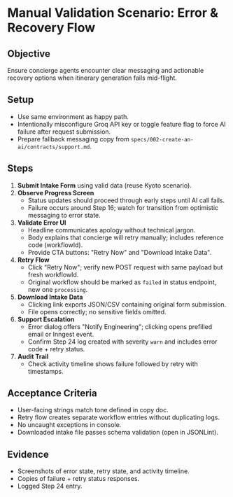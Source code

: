# Manual Validation Scenario: Error & Recovery Flow

## Objective
Ensure concierge agents encounter clear messaging and actionable recovery options when itinerary generation fails mid-flight.

## Setup
- Use same environment as happy path.
- Intentionally misconfigure Groq API key or toggle feature flag to force AI failure after request submission.
- Prepare fallback messaging copy from `specs/002-create-an-ai/contracts/support.md`.

## Steps
1. **Submit Intake Form** using valid data (reuse Kyoto scenario).
2. **Observe Progress Screen**
   - Status updates should proceed through early steps until AI call fails.
   - Failure occurs around Step 16; watch for transition from optimistic messaging to error state.
3. **Validate Error UI**
   - Headline communicates apology without technical jargon.
   - Body explains that concierge will retry manually; includes reference code (workflowId).
   - Provide CTA buttons: "Retry Now" and "Download Intake Data".
4. **Retry Flow**
   - Click "Retry Now"; verify new POST request with same payload but fresh workflowId.
   - Original workflow should be marked as `failed` in status endpoint, new one `processing`.
5. **Download Intake Data**
   - Clicking link exports JSON/CSV containing original form submission.
   - File opens correctly; no sensitive fields omitted.
6. **Support Escalation**
   - Error dialog offers "Notify Engineering"; clicking opens prefilled email or Inngest event.
   - Confirm Step 24 log created with severity `warn` and includes error code + retry status.
7. **Audit Trail**
   - Check activity timeline shows failure followed by retry with timestamps.

## Acceptance Criteria
- User-facing strings match tone defined in copy doc.
- Retry flow creates separate workflow entries without duplicating logs.
- No uncaught exceptions in console.
- Downloaded intake file passes schema validation (open in JSONLint).

## Evidence
- Screenshots of error state, retry state, and activity timeline.
- Copies of failure + retry status responses.
- Logged Step 24 entry.
